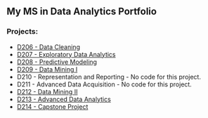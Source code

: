 ## My MS in Data Analytics Portfolio

### Projects:

- [D206 - Data Cleaning](https://github.com/jasonewillis/MSDA_Portfolio/blob/main/D206_DataCleaning/D206DataCleaning_ReadMe.md)
- [D207 - Exploratory Data Analytics](https://github.com/jasonewillis/MSDA_Portfolio/blob/main/D207-ExploratoryDataAnalytic/D207-ExploratoryDataAnalytics_ReadMe.md)
- [D208 - Predictive Modeling](https://github.com/jasonewillis/MSDA_Portfolio/blob/main/D208_PredictiveModeling/D208_PredictiveModeling_ReadMe.md)
- [D209 - Data Mining I](https://github.com/jasonewillis/MSDA_Portfolio/blob/main/D209_DataMiningI/D209_DataMining_I_ReadMe.md)
- D210 - Representation and Reporting - No code for this project.
- D211 - Advanced Data Acquisition - No code for this project.
- [D212 - Data Mining II](https://github.com/jasonewillis/MSDA_Portfolio/blob/main/D212_DataMiningII/D212_DataMining_II_ReadMe.md)
- [D213 - Advanced Data Analytics](https://github.com/jasonewillis/MSDA_Portfolio/blob/main/D213_AdvancedDataAnalytics/AdvDA_README.md)
- [D214 - Capstone Project](https://github.com/jasonewillis/MSDA_Portfolio/blob/main/D214_Capstone/Capstone_README.md)
